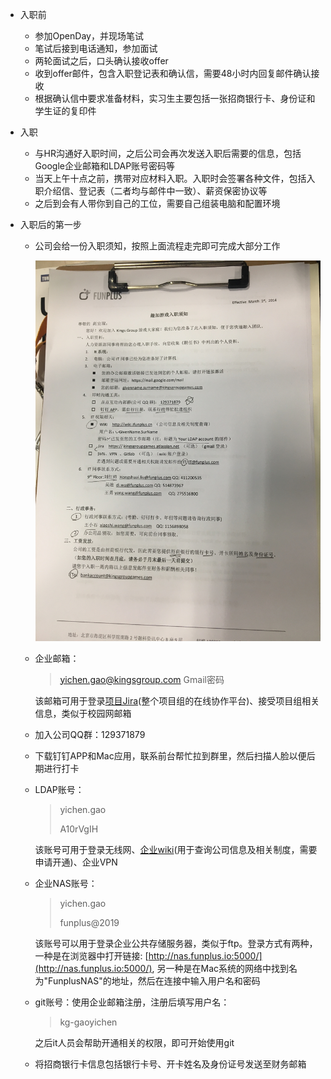 * 入职前

	* 参加OpenDay，并现场笔试
	* 笔试后接到电话通知，参加面试
	* 两轮面试之后，口头确认接收offer
	* 收到offer邮件，包含入职登记表和确认信，需要48小时内回复邮件确认接收
	* 根据确认信中要求准备材料，实习生主要包括一张招商银行卡、身份证和学生证的复印件
* 入职
  * 与HR沟通好入职时间，之后公司会再次发送入职后需要的信息，包括Google企业邮箱和LDAP账号密码等
  * 当天上午十点之前，携带对应材料入职。入职时会签署各种文件，包括入职介绍信、登记表（二者均与邮件中一致）、薪资保密协议等
  * 之后到会有人带你到自己的工位，需要自己组装电脑和配置环境
* 入职后的第一步
  * 公司会给一份入职须知，按照上面流程走完即可完成大部分工作
  
    ![Funplus Enrollment](assets/Funplus-enrollments.jpg)
  
  * 企业邮箱：
  
    > 	yichen.gao@kingsgroup.com
    > Gmail密码
  
    该邮箱可用于登录[项目Jira](https://kingsgroupgames.atlassian.net/secure/RapidBoard.jspa?rapidView=213&projectKey=WD)(整个项目组的在线协作平台)、接受项目组相关信息，类似于校园网邮箱
  
  * 加入公司QQ群：129371879
  
  * 下载钉钉APP和Mac应用，联系前台帮忙拉到群里，然后扫描人脸以便后期进行打卡
  
  * LDAP账号：
  
    > yichen.gao
    >
    > A10rVgIH
  
    该账号可用于登录无线网、[企业wiki]( http://wiki.ifunplus.cn)(用于查询公司信息及相关制度，需要申请开通)、企业VPN
  
  * 企业NAS账号：
    
  	> yichen.gao
    >
    > funplus@2019
    
    该账号可以用于登录企业公共存储服务器，类似于ftp。登录方式有两种，一种是在浏览器中打开链接: [http://nas.funplus.io:5000/](http://nas.funplus.io:5000/), 另一种是在Mac系统的网络中找到名为"FunplusNAS"的地址，然后在连接中输入用户名和密码
  
  * git账号：使用企业邮箱注册，注册后填写用户名：
  
    > kg-gaoyichen
  
    之后it人员会帮助开通相关的权限，即可开始使用git
  
  * 将招商银行卡信息包括银行卡号、开卡姓名及身份证号发送至财务邮箱
  



